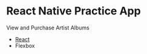 # React Native Practice App
  View and Purchase Artist Albums 
  
  * [React](https://facebook.github.io/react-native/)
  * Flexbox
  
  
  


